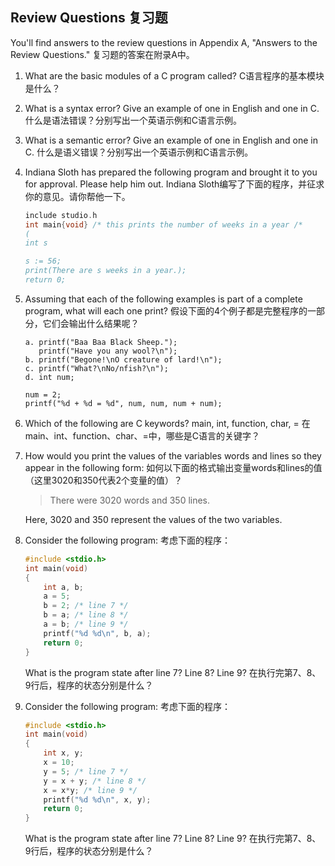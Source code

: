 ## Review Questions 复习题

You'll find answers to the review questions in Appendix A, "Answers to the Review Questions." 复习题的答案在附录A中。
1. What are the basic modules of a C program called? C语言程序的基本模块是什么？
2. What is a syntax error? Give an example of one in English and one in C. 什么是语法错误？分别写出一个英语示例和C语言示例。
3. What is a semantic error? Give an example of one in English and one in C. 什么是语义错误？分别写出一个英语示例和C语言示例。
4. Indiana Sloth has prepared the following program and brought it to you for approval. Please help him out. 
   Indiana Sloth编写了下面的程序，并征求你的意见。请你帮他一下。
   ```c
   include studio.h
   int main{void} /* this prints the number of weeks in a year /*
   (
   int s
   
   s := 56;
   print(There are s weeks in a year.); 
   return 0;
   ```
5. Assuming that each of the following examples is part of a complete program, what will each one print? 假设下面的4个例子都是完整程序的一部分，它们会输出什么结果呢？
   ```text
   a. printf("Baa Baa Black Sheep.");  
      printf("Have you any wool?\n");
   b. printf("Begone!\nO creature of lard!\n");
   c. printf("What?\nNo/nfish?\n");
   d. int num;
   
   num = 2;
   printf("%d + %d = %d", num, num, num + num);
   ```
6. Which of the following are C keywords? main, int, function, char, =  在main、int、function、char、=中，哪些是C语言的关键字？
7. How would you print the values of the variables words and lines so they appear in the following form: 如何以下面的格式输出变量words和lines的值（这里3020和350代表2个变量的值）？
   > There were 3020 words and 350 lines.
   
   Here, 3020 and 350 represent the values of the two variables.
8. Consider the following program: 考虑下面的程序：
   ```c
   #include <stdio.h>
   int main(void)
   {
       int a, b;
       a = 5;
       b = 2; /* line 7 */
       b = a; /* line 8 */
       a = b; /* line 9 */
       printf("%d %d\n", b, a);
       return 0;
   }
   ```
   What is the program state after line 7? Line 8? Line 9? 在执行完第7、8、9行后，程序的状态分别是什么？
9. Consider the following program: 考虑下面的程序：
   ```c
   #include <stdio.h>
   int main(void)
   {
       int x, y;
       x = 10;
       y = 5; /* line 7 */
       y = x + y; /* line 8 */
       x = x*y; /* line 9 */
       printf("%d %d\n", x, y);
       return 0;
   }
   ```
   What is the program state after line 7? Line 8? Line 9? 在执行完第7、8、9行后，程序的状态分别是什么？